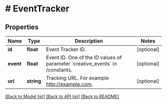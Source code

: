 # # EventTracker

## Properties

Name | Type | Description | Notes
------------ | ------------- | ------------- | -------------
**id** | **float** | Event Tracker ID. | [optional] 
**event** | **float** | Event ID. One of the ID values of parameter &#x60;creative_events&#x60; in /constants. | [optional] 
**url** | **string** | Tracking URL. For example http://example.com. | [optional] 

[[Back to Model list]](../../README.md#documentation-for-models) [[Back to API list]](../../README.md#documentation-for-api-endpoints) [[Back to README]](../../README.md)


